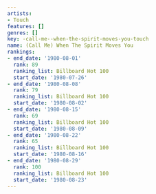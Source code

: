 ```yaml
---
artists:
- Touch
features: []
genres: []
key: -call-me--when-the-spirit-moves-you-touch
name: (Call Me) When The Spirit Moves You
rankings:
- end_date: '1980-08-01'
  rank: 89
  ranking_list: Billboard Hot 100
  start_date: '1980-07-26'
- end_date: '1980-08-08'
  rank: 79
  ranking_list: Billboard Hot 100
  start_date: '1980-08-02'
- end_date: '1980-08-15'
  rank: 69
  ranking_list: Billboard Hot 100
  start_date: '1980-08-09'
- end_date: '1980-08-22'
  rank: 65
  ranking_list: Billboard Hot 100
  start_date: '1980-08-16'
- end_date: '1980-08-29'
  rank: 100
  ranking_list: Billboard Hot 100
  start_date: '1980-08-23'
---
```



